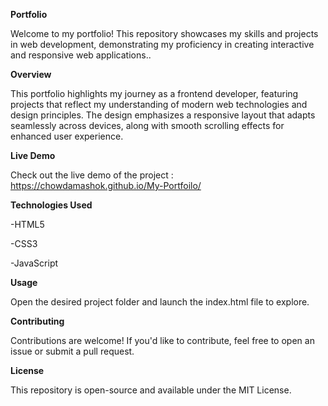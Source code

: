 **Portfolio**

Welcome to my portfolio! This repository showcases my skills and projects in web development,
demonstrating my proficiency in creating interactive and responsive web applications..

**Overview**

This portfolio highlights my journey as a frontend developer, featuring projects that reflect my understanding of modern web technologies and design principles. 
The design emphasizes a responsive layout that adapts seamlessly across devices, along with smooth scrolling effects for enhanced user experience.

**Live Demo**

Check out the live demo of the project : https://chowdamashok.github.io/My-Portfoilo/
  
**Technologies Used**

 -HTML5
 
 -CSS3
 
 -JavaScript
 

**Usage**

Open the desired project folder and launch the index.html file to explore.

**Contributing**

Contributions are welcome! If you'd like to contribute, feel free to open an issue or submit a pull request.

**License**

This repository is open-source and available under the MIT License.

